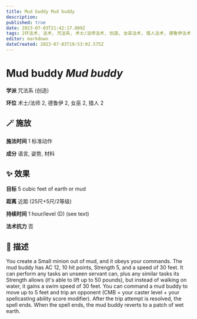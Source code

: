 ```yaml
---
title: Mud buddy Mud buddy
description: 
published: true
date: 2023-07-03T21:42:17.809Z
tags: 2环法术, 法术, 咒法系, 术士/法师法术, 创造, 女巫法术, 猎人法术, 德鲁伊法术
editor: markdown
dateCreated: 2023-07-03T19:53:02.575Z
---
```


# **Mud buddy** *Mud buddy*

**学派** 咒法系 (创造) 

**环位** 术士/法师 2, 德鲁伊 2, 女巫 2, 猎人 2

## 🪄 施放

**施法时间** 1 标准动作

**成分** 语言, 姿势, 材料

## ✨ 效果 

**目标** 5 cubic feet of earth or mud 

**距离** 近距 (25尺+5尺/2等级)  

**持续时间** 1 hour/level (D) (see text) 

**法术抗力** 否

## 📖 描述

You create a Small minion out of mud, and it obeys your commands. The mud buddy has AC 12, 10 hit points, Strength 5, and a speed of 30 feet. It can perform any tasks an unseen servant can, plus any similar tasks its Strength allows (it's able to lift up to 50 pounds), but instead of walking on water, it gains a swim speed of 30 feet.  You can command a mud buddy to move up to 5 feet and trip an opponent (CMB = your caster level + your spellcasting ability score modifier). After the trip attempt is resolved, the spell ends.  When the spell ends, the mud buddy reverts to a patch of wet earth.
    